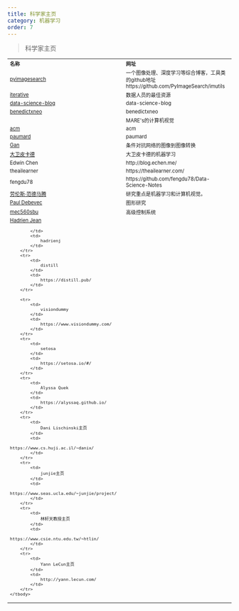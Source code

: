 ```yaml
---
title: 科学家主页
category: 机器学习
order: 7
---
```


> 科学家主页
<table width="1033" style="font-size: 0.8em;">
	<tbody>
		<tr>
			<td>
				<strong>
					名称
				</strong>
			</td>
			<td>
				<strong>
					网址
				</strong>
			</td>
		</tr>
		<tr>
			<td>
				<a href="https://pyimagesearch.com/start-here/" target="_balnk">pyimagesearch</a>
			</td>
			<td>
				一个图像处理、深度学习等综合博客，工具类的github地址<br/>
				https://github.com/PyImageSearch/imutils
			</td>
		</tr>
		<tr>
			<td>
				<a href="https://iterative.ly/" target="_balnk">iterative</a>
			</td>
			<td>
				数据人员的最佳资源
			</td>
		</tr>
		<tr>
			<td>
				<a href="https://data-science-blog.com/" target="_balnk">data-science-blog</a>
			</td>
			<td>
				data-science-blog
			</td>
		</tr>
		<tr>
			<td>
				<a href="https://benedictxneo.medium.com/" target="_balnk">benedictxneo</a>
			</td>
			<td>
				benedictxneo
			</td>
		</tr>
		<tr>
			<td>
				<a href="https://study.marearts.com/" target="_balnk"></a>
			</td>
			<td>
				MARE's的计算机视觉
			</td>	
		</tr>
		<tr>
			<td>
				<a href="https://cacm.acm.org/blogs/about-the-blogs" target="_balnk">acm</a>
			</td>
			<td>
				acm
			</td>
		</tr>
		<tr>
			<td>
				<a href="https://perso-etis.ensea.fr/paumard/" target="_balnk">paumard</a>
			</td>
			<td>
				paumard
			</td>
		</tr>
		<tr>
			<td>
				<a href="https://phillipi.github.io/pix2pix/" target="_balnk">Gan</a>
			</td>
			<td>
				条件对抗网络的图像到图像转换
			</td>
		</tr>
		<tr>
			<td>
				<a href="https://davidpicard.github.io/" target="_balnk">大卫皮卡德</a>
			</td>
			<td>
				大卫皮卡德的机器学习
			</td>
		</tr>
		<tr>
			<td>
				Edwin Chen
			</td>
			<td>
				http://blog.echen.me/
			</td>
		</tr>
		<tr>
			<td>
				theailearner
			</td>
			<td>
				https://theailearner.com/
			</td>
		</tr>
		<tr>
			<td>
				fengdu78
			</td>
			<td>
				https://github.com/fengdu78/Data-Science-Notes
			</td>
		</tr>
		<tr>
			<td>
				<a href="https://lvdmaaten.github.io/" target="_balnk">劳伦斯·范德马腾</a>
			</td>
			<td>
				研究重点是机器学习和计算机视觉。
			</td>
		</tr>
		<tr>
			<td>
				<a href="https://www.pauldebevec.com/" target="_balnk">Paul Debevec</a>
			</td>
			<td>
				图形研究
			</td>
		</tr>
		<tr>
			<td>
				<a href="https://mec560sbu.github.io/" target="_balnk">mec560sbu</a>
			</td>
			<td>
				高级控制系统
			</td>
		</tr>
		<tr>
			<td>
				<a href="https://medium.com/@hadrienj" target="_balnk">Hadrien Jean</a>
				
			</td>
			<td>
				hadrienj
			</td>
		</tr>
		<tr>
			<td>
				distill
			</td>
			<td>
				https://distill.pub/
			</td>
		</tr>
		
		<tr>
			<td>
				visiondummy
			</td>
			<td>
				https://www.visiondummy.com/
			</td>
		</tr>
		<tr>
			<td>
				setosa
			</td>
			<td>
				https://setosa.io/#/
			</td>
		</tr>
		<tr>
			<td>
				Alyssa Quek
			</td>
			<td>
				https://alyssaq.github.io/
			</td>
		</tr>
		<tr>
			<td>
				Dani Lischinski主页
			</td>
			<td>
				https://www.cs.huji.ac.il/~danix/
			</td>
		</tr>
		<tr>
			<td>
				junjie主页
			</td>
			<td>
				https://www.seas.ucla.edu/~junjie/project/
			</td>
		</tr>
		<tr>
			<td>
				林轩天教授主页
			</td>
			<td>
				https://www.csie.ntu.edu.tw/~htlin/
			</td>
		</tr>
		<tr>
			<td>
				Yann LeCun主页
			</td>
			<td>
				http://yann.lecun.com/
			</td>
		</tr>
	</tbody>
</table>


